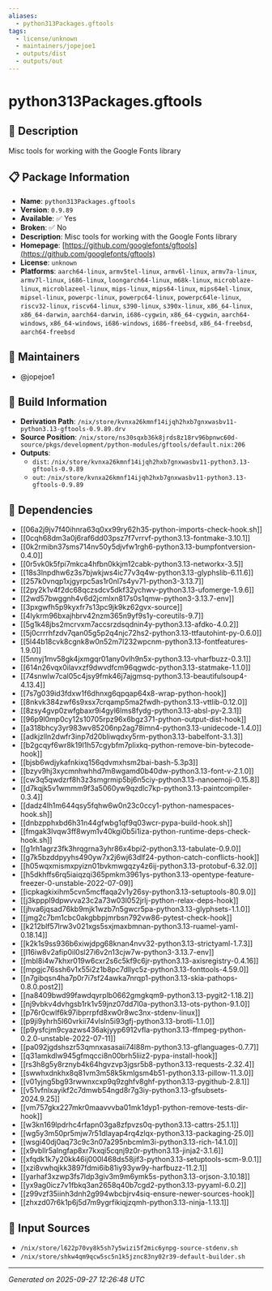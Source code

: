 ```yaml
---
aliases:
  - python313Packages.gftools
tags:
  - license/unknown
  - maintainers/jopejoe1
  - outputs/dist
  - outputs/out
---
```


# python313Packages.gftools

## 📝 Description

Misc tools for working with the Google Fonts library

## 📋 Package Information

- **Name**: `python313Packages.gftools`
- **Version**: `0.9.89`
- **Available**: ✅ Yes
- **Broken**: ✅ No
- **Description**: Misc tools for working with the Google Fonts library
- **Homepage**: [https://github.com/googlefonts/gftools](https://github.com/googlefonts/gftools)
- **License**: `unknown`
- **Platforms**: `aarch64-linux`, `armv5tel-linux`, `armv6l-linux`, `armv7a-linux`, `armv7l-linux`, `i686-linux`, `loongarch64-linux`, `m68k-linux`, `microblaze-linux`, `microblazeel-linux`, `mips-linux`, `mips64-linux`, `mips64el-linux`, `mipsel-linux`, `powerpc-linux`, `powerpc64-linux`, `powerpc64le-linux`, `riscv32-linux`, `riscv64-linux`, `s390-linux`, `s390x-linux`, `x86_64-linux`, `x86_64-darwin`, `aarch64-darwin`, `i686-cygwin`, `x86_64-cygwin`, `aarch64-windows`, `x86_64-windows`, `i686-windows`, `i686-freebsd`, `x86_64-freebsd`, `aarch64-freebsd`
## 👥 Maintainers

- @jopejoe1


## 🔧 Build Information

- **Derivation Path**: `/nix/store/kvnxa26kmnf14ijqh2hxb7gnxwasbv11-python3.13-gftools-0.9.89.drv`
- **Source Position**: `/nix/store/ns30sqxb36k8jrds8z18rv96bpnwc60d-source/pkgs/development/python-modules/gftools/default.nix:206`
- **Outputs**:
  - `dist`:  `/nix/store/kvnxa26kmnf14ijqh2hxb7gnxwasbv11-python3.13-gftools-0.9.89`
  - `out`:  `/nix/store/kvnxa26kmnf14ijqh2hxb7gnxwasbv11-python3.13-gftools-0.9.89`

## 🔗 Dependencies

- [[06a2j9jv7f40ihnra63q0xx99ry62h35-python-imports-check-hook.sh]]
- [[0cqh68dm3a0j6raf6dd03psz7f7vrrvf-python3.13-fontmake-3.10.1]]
- [[0k2rmibn37sms714nv50y5djvfw1rgh6-python3.13-bumpfontversion-0.4.0]]
- [[0r5vk0k5fpi7mkca4hfbn0kkjm12cabk-python3.13-networkx-3.5]]
- [[18s3lnpdhw6z3s7bjwkjws4ic77v3q4w-python3.13-glyphslib-6.11.6]]
- [[257k0vnqp1xjgyrpc5as1r0nl7s4yv71-python3-3.13.7]]
- [[2py2k1v4f2dc68qczsdcv5dkf32ychwv-python3.13-ufomerge-1.9.6]]
- [[2wd57bwggnh4v6d2jcmlxn817s0s1qmw-python3-3.13.7-env]]
- [[3pxgwfh5p9kyxfr7s13pc9jk9kz62gvx-source]]
- [[4lykrm96bxajhbrv42nzm365n9yf9s1y-coreutils-9.7]]
- [[5g1k48jbs2mcrvxm7accsrzdsqdnin4y-python3.13-afdko-4.0.2]]
- [[5j0crrrhfzdv7qan05g5p2q4njc72hs2-python3.13-ttfautohint-py-0.6.0]]
- [[5l44b18cvk8cgnk8w0n52m7l232wpcnm-python3.13-fontfeatures-1.9.0]]
- [[5nnyj1mv58gk4jxmgqr01any0vlh9n5x-python3.13-vharfbuzz-0.3.1]]
- [[614n26vqx0ilavxzf9dwvdfcm96qgwdc-python3.13-statmake-1.1.0]]
- [[74snwlw7cal05c4jsy9fmk46j7ajgmsq-python3.13-beautifulsoup4-4.13.4]]
- [[7s7g039id3fdxw1f6dhnxg6qpqap64x8-wrap-python-hook]]
- [[8nkvk384zwf6s9xsx7crqamp5ma2fwdh-python3.13-vttlib-0.12.0]]
- [[8zsy4gvp0zwfgbaxr9i4gyl6lms8fydg-python3.13-absl-py-2.3.1]]
- [[96p9l0mp0cy12s10705rpz96x6bgz371-python-output-dist-hook]]
- [[a318bhcy3yr983wv85206np2ag78imn4-python3.13-unidecode-1.4.0]]
- [[adkjzlln2dwfr3inp7d20bliwqdxy5rm-python3.13-babelfont-3.1.3]]
- [[b2gcqyf6wr8k19l1h57cgybfm7plixkq-python-remove-bin-bytecode-hook]]
- [[bjsb6wdjykafnkixq156qdvmxhsm2bai-bash-5.3p3]]
- [[bzyv9hj3xycmnhwhhd7m8wgamd0b40dw-python3.13-font-v-2.1.0]]
- [[cw3q5qwdzrf8h3z3smgrmip5bj6n5ciy-python3.13-nanoemoji-0.15.8]]
- [[d7kqjk5v1wmmm9f3a5060yw9qzdlc7kp-python3.13-paintcompiler-0.3.4]]
- [[dadz4lh1m644qsy5fqhw6w0n23c0ccy1-python-namespaces-hook.sh]]
- [[dnbzpphxbd6h31n44gfwbg1qf9q03wcr-pypa-build-hook.sh]]
- [[fmgak3lvqw3ff8wym1v40kgi0b5i1iza-python-runtime-deps-check-hook.sh]]
- [[g1rh1agrz3fk3hrqgrna3yhr86x4bpi2-python3.13-tabulate-0.9.0]]
- [[g7k5bzddpyyhs490yw7x2j6wj63dlf24-python-catch-conflicts-hook]]
- [[h05wqxmismxpyizn01bvkmwgqzy4z6ij-python3.13-protobuf-6.32.0]]
- [[h5dkhffs6rq5iaiqzqi365pmkm3961ys-python3.13-opentype-feature-freezer-0-unstable-2022-07-09]]
- [[icpkagkixihm5cvn5mcffaqa2v1y26sy-python3.13-setuptools-80.9.0]]
- [[j3kpppl9dpwvva23c2a73w03l052jrlj-python-relax-deps-hook]]
- [[jhva6jqsad76kb9mjk1wzb7n5gwcr5pa-python3.13-glyphsets-1.1.0]]
- [[jmg2c7bm1cbc0akgbbpjmrbsn792vw86-pytest-check-hook]]
- [[k212blf57lrw3v021xgs5sxjmaxbmnan-python3.13-ruamel-yaml-0.18.14]]
- [[k2k1s9ss936b6xiwjdpg68knan4nvv32-python3.13-strictyaml-1.7.3]]
- [[l16iw8v2afip0il0sl27i6v2n13cjw7w-python3-3.13.7-env]]
- [[mbl8i4w7khxr019w6cxr2s6c5kf9c6jr-python3.13-axisregistry-0.4.16]]
- [[mpgjc76ssh6v1x55i2z1b8pc7dllyc5z-python3.13-fonttools-4.59.0]]
- [[n7gibqsn4ha7p0r7i7sf24awka7nrqp1-python3.13-skia-pathops-0.8.0.post2]]
- [[na8409bwd99fawdqyrplb0662gmgkqm9-python3.13-pygit2-1.18.2]]
- [[nj9vbkv4dvhgsb1rk1v59jnz07dd7l0a-python3.13-ots-python-9.1.0]]
- [[p76r0cwlf6k97ibprrpfd8xw0r8wc3nx-stdenv-linux]]
- [[p9ji9yhrh5l60vrkii74vlsln5i93gfj-python3.13-brotli-1.1.0]]
- [[p9ysfcjm9cyazws436akjyyp6912vfla-python3.13-ffmpeg-python-0.2.0-unstable-2022-07-11]]
- [[pa092jgdshszr53qmnxasasaii74l88m-python3.13-gflanguages-0.7.7]]
- [[q31amkdlw945gfmqcci8n00brh5liiz2-pypa-install-hook]]
- [[rs3h8g5y8rznyb4k64hgvzvp3jgsr5b8-python3.13-requests-2.32.4]]
- [[swwhxdnkhx8q81vm3m58k5kmlgsm4b51-python3.13-pillow-11.3.0]]
- [[v01yjng5bg93rwwnxcxp9q9zghfv8ghf-python3.13-pygithub-2.8.1]]
- [[v51vfnlxayikf2c7dmwb54ngd8r7g3iy-python3.13-gfsubsets-2024.9.25]]
- [[vm757gkx227mkr0maavvvba01mk1dyp1-python-remove-tests-dir-hook]]
- [[w3kn169lpdrhc4rfapn03ga8zfpvzs0q-python3.13-cattrs-25.1.1]]
- [[wg5y3m50pr5mjw7r51dlayap4rq4zlqx-python3.13-packaging-25.0]]
- [[wsgi40dj0aq73c9c3n07a295nbcmlm3i-python3.13-rich-14.1.0]]
- [[x9vbllr5alngfap8xr7kxqi5cqnj9z0r-python3.13-jinja2-3.1.6]]
- [[xfqdk1k7y20kk46ij000l468ds58jif3-python3.13-setuptools-scm-9.0.1]]
- [[xzi8vwhqjkk3897fdmi6ib81iy93yw9y-harfbuzz-11.2.1]]
- [[yarhaf3xzwp3fs7ldp3giv3m9m6ymk5s-python3.13-orjson-3.10.18]]
- [[yx9ag0icz7v1fbkq3an2658q40b7cgd2-python3.13-pyyaml-6.0.2]]
- [[z99vzf35iinh3dnh2g994wbcbjrv4siq-ensure-newer-sources-hook]]
- [[zhxzd07r6k1p6j5d7m9ygrfikiqjzqmh-python3.13-ninja-1.13.1]]

## 📁 Input Sources

- `/nix/store/l622p70vy8k5sh7y5wizi5f2mic6ynpg-source-stdenv.sh`
- `/nix/store/shkw4qm9qcw5sc5n1k5jznc83ny02r39-default-builder.sh`

---
*Generated on 2025-09-27 12:26:48 UTC*
